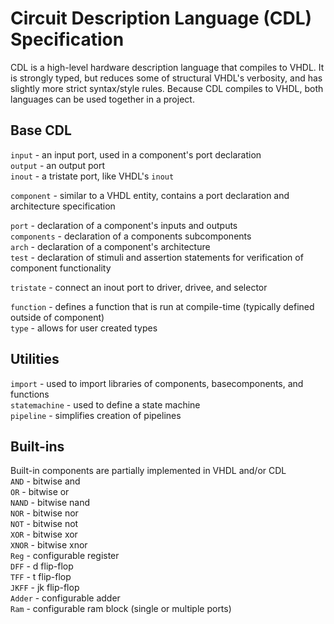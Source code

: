 # Circuit Description Language (CDL) Specification

CDL is a high-level hardware description language that compiles to VHDL. It is strongly typed, but reduces some of structural VHDL's verbosity, and has slightly more strict syntax/style rules. Because CDL compiles to VHDL, both languages can be used together in a project.

## Base CDL

`input` - an input port, used in a component's port declaration  
`output` - an output port  
`inout` - a tristate port, like VHDL's `inout`  

`component` - similar to a VHDL entity, contains a port declaration and architecture specification  

`port` - declaration of a component's inputs and outputs  
`components` - declaration of a components subcomponents  
`arch` - declaration of a component's architecture  
`test` - declaration of stimuli and assertion statements for verification of component functionality
 
`tristate` - connect an inout port to driver, drivee, and selector  

`function` - defines a function that is run at compile-time (typically defined outside of component)  
`type` - allows for user created types

## Utilities
`import` - used to import libraries of components, basecomponents, and functions  
`statemachine` - used to define a state machine  
`pipeline` - simplifies creation of pipelines  

## Built-ins
Built-in components are partially implemented in VHDL and/or CDL  
`AND` - bitwise and  
`OR` - bitwise or  
`NAND` - bitwise nand  
`NOR` - bitwise nor  
`NOT` - bitwise not  
`XOR` - bitwise xor  
`XNOR` - bitwise xnor  
`Reg` - configurable register  
`DFF` - d flip-flop  
`TFF` - t flip-flop  
`JKFF` - jk flip-flop  
`Adder` - configurable adder  
`Ram` - configurable ram block (single or multiple ports)  

